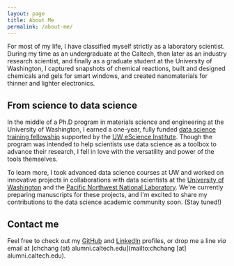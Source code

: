 ```yaml
---
layout: page
title: About Me
permalink: /about-me/
---
```


For most of my life, I have classified myself strictly as a laboratory scientist.
During my time as an undergraduate at the Caltech, then later as an industry
research scientist, and finally as a graduate student at the University of
Washington, I captured snapshots of chemical reactions, built and designed
chemicals and gels for smart windows, and created nanomaterials for thinner and lighter
electronics.


## From science to data science

In the middle of a Ph.D program in materials science and engineering at the
University of Washington, I earned a one-year, fully funded [data science
training fellowship](http://depts.washington.edu/uwdirect/) supported by the
[UW eScience Institute](https://escience.washington.edu/). Though the
program was intended to help scientists use data science as a toolbox to
advance their research, I fell in love with the versatility and power of the
tools themselves.

To learn more, I took advanced data science courses at
UW and worked on innovative projects in collaborations with data scientists at
the [University of Washington](http://www.rezahosseinighomi.com/projects.html) and the
[Pacific Northwest National Laboratory](https://www.pnnl.gov/computing/data/index.stm).
We're currently preparing manuscripts for these projects, and I'm excited to
share my contributions to the data science academic community soon. (Stay tuned!)

## Contact me

Feel free to check out my [GitHub](https://github.com/christinehc) and
[LinkedIn](https://www.linkedin.com/in/christine-chang-49728ba1/) profiles, or
drop me a line _via_ email at [chchang (at) alumni.caltech.edu](mailto:chchang [at] alumni.caltech.edu).
